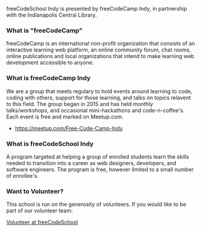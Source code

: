 freeCodeSchool Indy is presented by freeCodeCamp Indy, in partnership with the Indianapolis Central Library.


### What is "**freeCodeCamp**"

freeCodeCamp is an international non-profit organization that consists of an interactive learning web platform, an online community forum, chat rooms, online publications and local organizations that intend to make learning web development accessible to anyone.


### What is **freeCodeCamp Indy**

We are a group that meets regulary to hold events around learning to code, coding with others, support for those learning, and talks on topics relavent to this field. The group began in 2015 and has held monthly talks/workshops, and occasional mini-hackathons and code-n-coffee's. Each event is free and marked on Meetup.com.

* https://meetup.com/Free-Code-Camp-Indy


### What is **freeCodeSchool Indy**

A program targeted at helping a group of enrolled students learn the skills needed to transition into a career as web designers, developers, and software engineers. The program is free, however limited to a small number of enrollee's.


### Want to Volunteer?

This school is run on the generosity of volunteers. If you would like to be part of our volunteer team:

<a href="https://docs.google.com/forms/d/e/1FAIpQLScf77N_RfMV3ane2T2IQnBhgO954YN-05g0FDq20x0V1XF_Xw/viewform?usp=sf_link" class="p-2 btn btn-sm btn-info">Volunteer at freeCodeSchool</a>


